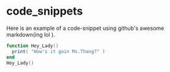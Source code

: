code_snippets
=============

Here is an example of a code-snippet using github's awesome markdown(ing lol ).
```lua
function Hey_Lady()
  print( "How's it goin Ms.Thang?" )
end
Hey_Lady()
```
